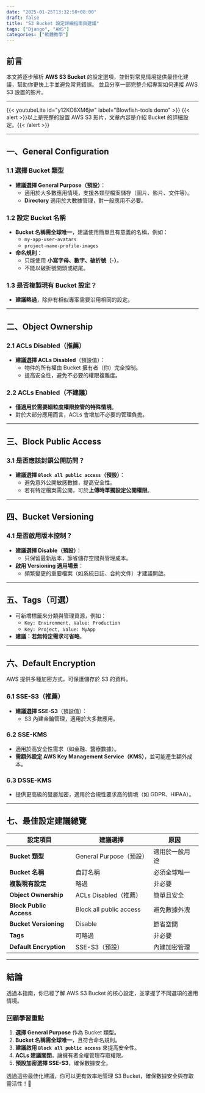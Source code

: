 ```yaml
---
date: "2025-01-25T13:32:50+08:00"
draft: false
title: "S3 Bucket 設定詳細指南與建議"
tags: ["Django", "AWS"]
categories: ["軟體教學"]
---
```


## 前言

本文將逐步解析 **AWS S3 Bucket** 的設定選項，並針對常見情境提供最佳化建議，幫助你更快上手並避免常見錯誤。
並且分享一部完整介紹專案如何連接 AWS S3 設置的影片。

<!--more-->

---

{{< youtubeLite id="y12KO8XM6jw" label="Blowfish-tools demo" >}}
{{< alert >}}以上是完整的設置 AWS S3 影片，文章內容是介紹 Bucket 的詳細設定。{{< /alert >}}

---

## **一、General Configuration**

### 1.1 選擇 Bucket 類型

- **建議選擇 General Purpose（預設）**：
  - 適用於大多數應用情境，支援各類型檔案儲存（圖片、影片、文件等）。
  - **Directory** 適用於大數據管理，對一般應用不必要。

### 1.2 設定 Bucket 名稱

- **Bucket 名稱需全球唯一**，建議使用簡單且有意義的名稱，例如：
  - `my-app-user-avatars`
  - `project-name-profile-images`
- **命名規則**：
  - 只能使用 **小寫字母、數字、破折號（-）**。
  - 不能以破折號開頭或結尾。

### 1.3 是否複製現有 Bucket 設定？

- **建議略過**，除非有相似專案需要沿用相同的設定。

---

## **二、Object Ownership**

### 2.1 ACLs Disabled（推薦）

- **建議選擇 ACLs Disabled**（預設值）：
  - 物件的所有權由 Bucket 擁有者（你）完全控制。
  - 提高安全性，避免不必要的權限複雜度。

### 2.2 ACLs Enabled（不建議）

- **僅適用於需要細粒度權限控管的特殊情境**。
- 對於大部分應用而言，ACLs 會增加不必要的管理負擔。

---

## **三、Block Public Access**

### 3.1 是否應該封鎖公開訪問？

- **建議選擇 `Block all public access`（預設）**：
  - 避免意外公開敏感數據，提高安全性。
  - 若有特定檔案需公開，可於**上傳時單獨設定公開權限**。

---

## **四、Bucket Versioning**

### 4.1 是否啟用版本控制？

- **建議選擇 Disable（預設）**：
  - 只保留最新版本，節省儲存空間與管理成本。
- **啟用 Versioning 適用場景**：
  - 頻繁變更的重要檔案（如系統日誌、合約文件）才建議開啟。

---

## **五、Tags（可選）**

- 可新增標籤來分類與管理資源，例如：
  - `Key: Environment, Value: Production`
  - `Key: Project, Value: MyApp`
- **建議：若無特定需求可省略**。

---

## **六、Default Encryption**

AWS 提供多種加密方式，可保護儲存於 S3 的資料。

### 6.1 SSE-S3（推薦）

- **建議選擇 SSE-S3**（預設值）：
  - S3 內建金鑰管理，適用於大多數應用。

### 6.2 SSE-KMS

- 適用於高安全性需求（如金融、醫療數據）。
- **需額外設定 AWS Key Management Service（KMS）**，並可能產生額外成本。

### 6.3 DSSE-KMS

- 提供更高級的雙層加密，適用於合規性要求高的情境（如 GDPR、HIPAA）。

---

## **七、最佳設定建議總覽**

| 設定項目                | 建議選擇                | 原因           |
| ----------------------- | ----------------------- | -------------- |
| **Bucket 類型**         | General Purpose（預設） | 適用於一般用途 |
| **Bucket 名稱**         | 自訂名稱                | 必須全球唯一   |
| **複製現有設定**        | 略過                    | 非必要         |
| **Object Ownership**    | ACLs Disabled（推薦）   | 簡單且安全     |
| **Block Public Access** | Block all public access | 避免數據外洩   |
| **Bucket Versioning**   | Disable                 | 節省空間       |
| **Tags**                | 可略過                  | 非必要         |
| **Default Encryption**  | SSE-S3（預設）          | 內建加密管理   |

---

## **結論**

透過本指南，你已經了解 AWS S3 Bucket 的核心設定，並掌握了不同選項的適用情境。

### **回顧學習重點**

1. **選擇 General Purpose** 作為 Bucket 類型。
2. **Bucket 名稱需全球唯一**，且符合命名規則。
3. **建議啟用 `Block all public access`** 來提高安全性。
4. **ACLs 建議關閉**，讓擁有者全權管理存取權限。
5. **預設加密選擇 SSE-S3**，確保數據安全。

透過這些最佳化建議，你可以更有效率地管理 S3 Bucket，確保數據安全與存取靈活性！🚀
